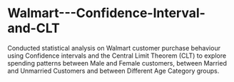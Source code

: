 # Walmart---Confidence-Interval-and-CLT
Conducted statistical analysis on Walmart customer purchase behaviour using Confidence intervals and the  Central Limit Theorem (CLT) to explore spending patterns between Male and Female customers, between Married and Unmarried Customers and between Different Age Category groups. 

